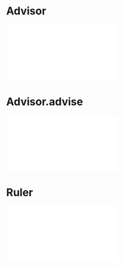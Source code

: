 # Advisor

<embed src='@/docs/api/chart-advisor/Advisor.zh.md'></embed>
# Advisor.advise

<embed src='@/docs/api/chart-advisor/advice.zh.md'></embed>
# Ruler

<embed src='@/docs/api/chart-advisor/30_Ruler.zh.md'></embed>